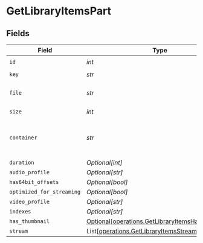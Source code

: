 # GetLibraryItemsPart


## Fields

| Field                                                                                                                | Type                                                                                                                 | Required                                                                                                             | Description                                                                                                          | Example                                                                                                              |
| -------------------------------------------------------------------------------------------------------------------- | -------------------------------------------------------------------------------------------------------------------- | -------------------------------------------------------------------------------------------------------------------- | -------------------------------------------------------------------------------------------------------------------- | -------------------------------------------------------------------------------------------------------------------- |
| `id`                                                                                                                 | *int*                                                                                                                | :heavy_check_mark:                                                                                                   | N/A                                                                                                                  | 119542                                                                                                               |
| `key`                                                                                                                | *str*                                                                                                                | :heavy_check_mark:                                                                                                   | N/A                                                                                                                  | /library/parts/119542/1680457526/file.mkv                                                                            |
| `file`                                                                                                               | *str*                                                                                                                | :heavy_check_mark:                                                                                                   | N/A                                                                                                                  | /movies/Avatar The Way of Water (2022)/Avatar.The.Way.of.Water.2022.2160p.WEB-DL.DDP5.1.Atmos.DV.HDR10.HEVC-CMRG.mkv |
| `size`                                                                                                               | *int*                                                                                                                | :heavy_check_mark:                                                                                                   | N/A                                                                                                                  | 36158371307                                                                                                          |
| `container`                                                                                                          | *str*                                                                                                                | :heavy_check_mark:                                                                                                   | The container format of the media file.<br/>                                                                         | mkv                                                                                                                  |
| `duration`                                                                                                           | *Optional[int]*                                                                                                      | :heavy_minus_sign:                                                                                                   | N/A                                                                                                                  | 11558112                                                                                                             |
| `audio_profile`                                                                                                      | *Optional[str]*                                                                                                      | :heavy_minus_sign:                                                                                                   | N/A                                                                                                                  | dts                                                                                                                  |
| `has64bit_offsets`                                                                                                   | *Optional[bool]*                                                                                                     | :heavy_minus_sign:                                                                                                   | N/A                                                                                                                  | false                                                                                                                |
| `optimized_for_streaming`                                                                                            | *Optional[bool]*                                                                                                     | :heavy_minus_sign:                                                                                                   | N/A                                                                                                                  | false                                                                                                                |
| `video_profile`                                                                                                      | *Optional[str]*                                                                                                      | :heavy_minus_sign:                                                                                                   | N/A                                                                                                                  | main 10                                                                                                              |
| `indexes`                                                                                                            | *Optional[str]*                                                                                                      | :heavy_minus_sign:                                                                                                   | N/A                                                                                                                  | sd                                                                                                                   |
| `has_thumbnail`                                                                                                      | [Optional[operations.GetLibraryItemsHasThumbnail]](../../models/operations/getlibraryitemshasthumbnail.md)           | :heavy_minus_sign:                                                                                                   | N/A                                                                                                                  | 1                                                                                                                    |
| `stream`                                                                                                             | List[[operations.GetLibraryItemsStream](../../models/operations/getlibraryitemsstream.md)]                           | :heavy_minus_sign:                                                                                                   | N/A                                                                                                                  |                                                                                                                      |